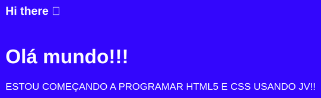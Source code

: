### Hi there 👋

<!--
**veri9669/veri9669** is a ✨ _special_ ✨ repository because its `README.md` (this file) appears on your GitHub profile.

Here are some ideas to get you started:

- 🔭 I’m currently working on ...
- 🌱 I’m currently learning ...
- 👯 I’m looking to collaborate on ...
- 🤔 I’m looking for help with ...
- 💬 Ask me about ...
- 📫 How to reach me: ...
- 😄 Pronouns: ...
- ⚡ Fun fact: ...
--><!DOCTYPE html>
   <html lang="pt-br">
    <head>
       <meta charset="UTF-8">
       <meta http-equiv="X-UA-Compatible" content="IE=edge">
       <meta name="viewport" content="width=device-width, initial-scale=1.0">
       <title>MeU site JavaScript</title>
       <style>
          body {   
             background-color: rgb(51, 6, 252); 
             color: white;
             font: normal 20pt arial ;
            } 
         h1{
   
      color: yellow;  
   }
       </style>
    </head>
   <body>
       <h1>Olá mundo!!!</h1>
       <p>ESTOU COMEÇANDO A PROGRAMAR HTML5 E CSS USANDO JV!!</p>
    <script>
    /para aparecer uma caixa de dialogo escreva window.prompt('qual é o seu nome ') ira ser exibido na caixa de dialogo | depois | window.alert('é um prazer te conhecer : ' + nome 'vc tem nome bonito ') para ira repetir seu nome vai dizer que voce tem nome bonito/  
  var nome = window.prompt('QUAL É O SEU NOME ???')
  window.alert('É UM PRAZER EM TE CONHERCER : ' + nome + ' Voce tem um nome bonito !' ) //CONCATENAÇÃO
   
   </script>
   </body>
   </htm
